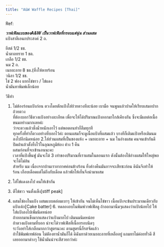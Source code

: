 ```yaml
---
title: "A&W Waffle Recipes [Thai]"
---
```


Ref: 

**_วาฟเฟิลแบบของA&W เป็นวาฟเฟิลที่กรอบแต่นุ่น ส่วนผสม_**  
แป้งสาลีเอนกประสงค์ 2 ถ.  
  
ยีสต์ 1/2 ชช.  
น้ำตาลทราย 1 ชต.  
เกลือ 1/2 ชช.  
นม 2 ถ.  
เนยละลาย 8 ชต.(ทิ้งให้หายร้อน  
วนิลา 1/2 ชช.  
ไข่ 2 ฟอง แยกไข่ขาว / ไข่แดง  
น้ำมันทาพิมพ์เล็กน้อย  
  
วิธีทำ  
  
1. ไม่ต้องร่อนแป้งก่อน ตวงโดยตักแป้งใส่ถ้วยตวงทีละน้อย เบามือ จนพูนแล้วปาดให้เรียบเสมอปากถ้วยตวง  
ที่ต้องบอกวิธีตวงแป้งอย่างละเอียด เพื่อจะให้ได้ปริมาณแป้งออกมาใกล้เคียงกัน ซึ่งจะมีผลต่อเนื้อขนมอย่างมากเลยค่ะ  
ว่าจะตวงแล้วชั่งน้ำหนักเอาไว้ แต่พอตอนทำก็ลืมทุกที  
ทุกครั้งที่ทำก็ตวงอย่างที่บอกไว้ค่ะ ตอนผสมก็จะดูเนื้อแป้งที่ผสมแล้ว บางทีก็เติมแป้งหรือเติมนมลงไปอีกนิดหน่อย 2.ใส่ส่วนผสมที่เป็นของแห้ง + เนยละลาย + นม ในอ่างผสม คนจนเข้ากันดี ปิดฝาแล้วตั้งทิ้งไว้ในอุณหภูมิห้อง ค้าง 1 คืน  
ผสมก่อนที่จะเข้านอนนะคะ  
เวลาที่แป้งขึ้นฟู มันจะได้ 3 เท่าของปริมาณที่เราผสมในตอนแรก ดังนั้นต้องใช้อ่างผสมให้ใหญ่พอ จะได้ไม่ล้น  
สำหรับ นม เนื่องจากบ้านเราอากาศค่อนข้างร้อน ทิ้งค้างคืนมันอาจจะเสียซะก่อน ดิฉันจึงทำให้ร้อน เกือบเดือดแต่ไม่ถึงกับเดือด แล้วพักให้เย็นจึงนำมาผสม  
  
3. ใส่ไข่แดงลงไป คนให้เข้ากัน  
  
4. ตีไข่ขาว จนตั้งแข็ง[stiff peak]  
  
5. ผสมไข่ลงในแป้ง ผสมแบบตล่อมเบาๆ ให้เข้ากัน จนไม่เห็นไข่ขาว เนื้อแป้งจะข้นประมาณเดียวกับแป้งเค้ก[Cake batter] 6. ทดลองอบในพิมพ์วาฟเฟิลดู ถ้าออกมานิ่มๆแสดงว่าแป้งน้อยไป ให้ใส่แป้งลงไปเพิ่มนิดหน่อย  
ถ้าออกมาแข็งมากแสดงว่าแป้งมากไป เติมนมนิดหน่อย  
ถ้าตวงแป้งตามที่บอก น่าจะได้วาฟเฟิลที่เนื้อกรอบนิดๆ  
ระวังอย่าใส่เกลือมากกว่าสูตรนะคะ ตามสูตรนี่ก็รสจัดแล้ว  
ถ้าใช้พิมพ์เทฟล่อน ไม่ตัองทาน้ำมันก็ได้ ดิฉันทาด้วยเนยละลายที่เหลืออยู่ แถมทาไม่ค่อยทั่วดี สีเลยออกมาด่างๆ ใช้น้ำมันน่าจะสีสวยกว่าค่ะ